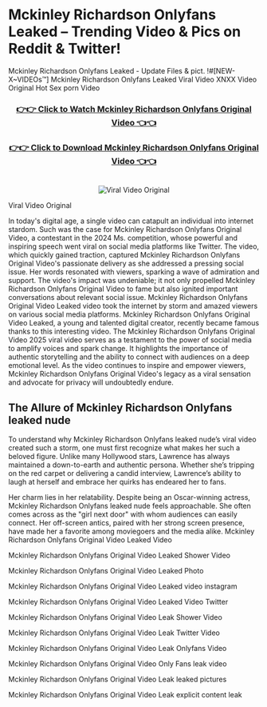 # Mckinley Richardson Onlyfans Leaked – Trending Video & Pics on Reddit & Twitter!

Mckinley Richardson Onlyfans Leaked - Update Files & pict. !#[NEW-X~VIDEOs™] Mckinley Richardson Onlyfans Leaked Viral Video XNXX Video Original Hot Sex porn Video
<br>
<div align="center">
<h3><a href="https://links2leaks.com?utm_source=mckinleyrichardson&utm_medium=gitlong" rel="nofollow">👉👉 Click to Watch Mckinley Richardson Onlyfans Original Video 👈👈</a></h3>
<h3><a href="https://links2leaks.com?utm_source=mckinleyrichardson&utm_medium=gitlong" rel="nofollow">👉👉 Click to Download Mckinley Richardson Onlyfans Original Video 👈👈</a></h3>
<br>
<a href="https://links2leaks.com?utm_source=mckinleyrichardson&utm_medium=gitlong" rel="nofollow"><img src="https://i.ibb.co/Gkj2r4b/banner.png" alt="Viral Video Original" style="max-width: 100%; display: inline-block;" data-target="animated-image.originalImage"></a>
</div>

Viral Video Original

In today's digital age, a single video can catapult an individual into internet stardom. Such was the case for Mckinley Richardson Onlyfans Original Video, a contestant in the 2024 Ms. competition, whose powerful and inspiring speech went viral on social media platforms like Twitter.
The video, which quickly gained traction, captured Mckinley Richardson Onlyfans Original Video's passionate delivery as she addressed a pressing social issue. Her words resonated with viewers, sparking a wave of admiration and support. The video's impact was undeniable; it not only propelled Mckinley Richardson Onlyfans Original Video to fame but also ignited important conversations about relevant social issue.
Mckinley Richardson Onlyfans Original Video Leaked video took the internet by storm and amazed viewers on various social media platforms. Mckinley Richardson Onlyfans Original Video Leaked, a young and talented digital creator, recently became famous thanks to this interesting video.
The Mckinley Richardson Onlyfans Original Video 2025 viral video serves as a testament to the power of social media to amplify voices and spark change. It highlights the importance of authentic storytelling and the ability to connect with audiences on a deep emotional level. As the video continues to inspire and empower viewers, Mckinley Richardson Onlyfans Original Video's legacy as a viral sensation and advocate for privacy will undoubtedly endure.

<h2>The Allure of Mckinley Richardson Onlyfans leaked nude</h2>


To understand why Mckinley Richardson Onlyfans leaked nude’s viral video created such a storm, one must first recognize what makes her such a beloved figure. Unlike many Hollywood stars, Lawrence has always maintained a down-to-earth and authentic persona. Whether she’s tripping on the red carpet or delivering a candid interview, Lawrence’s ability to laugh at herself and embrace her quirks has endeared her to fans.

Her charm lies in her relatability. Despite being an Oscar-winning actress, Mckinley Richardson Onlyfans leaked nude feels approachable. She often comes across as the "girl next door" with whom audiences can easily connect. Her off-screen antics, paired with her strong screen presence, have made her a favorite among moviegoers and the media alike.
Mckinley Richardson Onlyfans Original Video Leaked Video

Mckinley Richardson Onlyfans Original Video Leaked Shower Video

Mckinley Richardson Onlyfans Original Video Leaked Photo

Mckinley Richardson Onlyfans Original Video Leaked video instagram

Mckinley Richardson Onlyfans Original Video Leaked Video Twitter

Mckinley Richardson Onlyfans Original Video Leak Shower Video

Mckinley Richardson Onlyfans Original Video Leak Twitter Video

Mckinley Richardson Onlyfans Original Video Leak Onlyfans Video

Mckinley Richardson Onlyfans Original Video Only Fans leak video

Mckinley Richardson Onlyfans Original Video Leak leaked pictures

Mckinley Richardson Onlyfans Original Video Leak explicit content leak